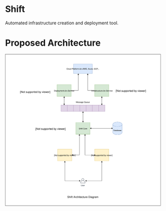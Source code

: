 # Shift

Automated infrastructure creation and deployment tool.

# Proposed Architecture

<img src="/architecture.svg"/>
